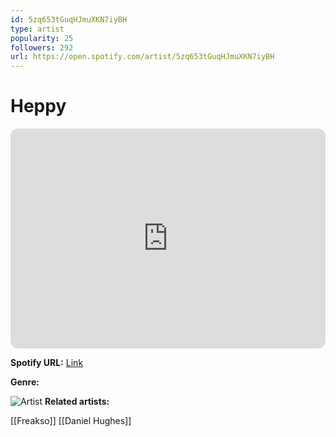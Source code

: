 ```yaml
---
id: 5zq653tGuqHJmuXKN7iyBH
type: artist
popularity: 25
followers: 292
url: https://open.spotify.com/artist/5zq653tGuqHJmuXKN7iyBH
---
```

# Heppy

<iframe style="border-radius:12px" src="https://open.spotify.com/embed/artist/5zq653tGuqHJmuXKN7iyBH" width="100%" height="352" frameBorder="0" allowfullscreen="" allow="autoplay; clipboard-write; encrypted-media; fullscreen; picture-in-picture" loading="lazy"></iframe>

**Spotify URL:** [Link](https://open.spotify.com/artist/5zq653tGuqHJmuXKN7iyBH)

**Genre:** 

![Artist](https://i.scdn.co/image/ab67616d0000b2731ecf87679c541ea6e2828478)
**Related artists:**

[[Freakso]]
[[Daniel Hughes]]

